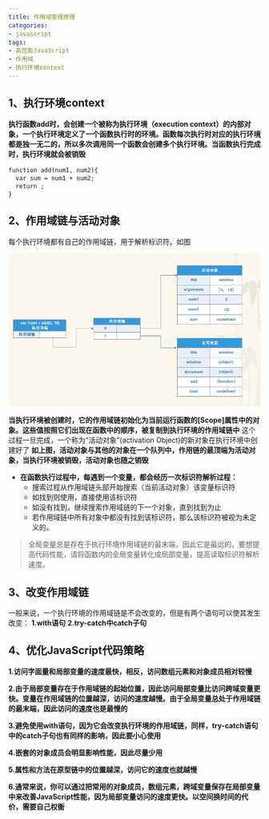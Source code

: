 ```yaml
---
title: 作用域管理原理
categories: 
- javascript
tags: 
- 高性能JavaScript
- 作用域
- 执行环境context
---
```


## 1、执行环境context

**执行函数add时，会创建一个被称为执行环境（execution context）的内部对象，一个执行环境定义了一个函数执行时的环境。函数每次执行时对应的执行环境都是独一无二的，所以多次调用同一个函数会创建多个执行环境。当函数执行完成时，执行环境就会被销毁**

```
function add(num1, num2){
  var sum = num1 + num2;
  return ;
}
```

## 2、作用域链与活动对象

每个执行环境都有自己的作用域链，用于解析标识符。如图

![](/assets/activationObject.png)

**当执行环境被创建时，它的作用域链初始化为当前运行函数的[Scope]属性中的对象。这些值按照它们出现在函数中的顺序，被复制到执行环境的作用域链中**
这个过程一旦完成，一个称为“活动对象”(activation Object)的新对象在执行环境中创建好了
**如上图，活动对象与其他的对象在一个队列中，作用链的最顶端为活动对象，当执行环境被销毁，活动对象也随之销毁**
- **在函数执行过程中，每遇到一个变量，都会经历一次标识符解析过程：**
  - 搜索过程从作用域链头部开始搜索（当前活动对象）该变量标识符
  - 如找到则使用，直接使用该标识符
  - 如没有找到，继续搜索作用域链的下一个对象，直到找到为止
  - 若作用域链中所有对象中都没有找到该标识符，那么该标识符被视为未定义的。

> 全局变量总是存在于执行环境作用域链的最末端，因此它是最远的。要想提高代码性能，请将函数内的全局变量转化成局部变量，提高读取标识符解析速度。

## 3、改变作用域链

一般来说，一个执行环境的作用域链是不会改变的，但是有两个语句可以使其发生改变：
**1.with语句**
**2.try-catch中catch子句**

## 4、优化JavaScript代码策略

**1.访问字面量和局部变量的速度最快，相反，访问数组元素和对象成员相对较慢**

**2.由于局部变量存在于作用域链的起始位置，因此访问局部变量比访问跨域变量更快。变量在作用域链的位置越深，访问的速度越慢。由于全局变量总处于作用域链的最末端，因此访问的速度也是最慢的**

**3.避免使用with语句，因为它会改变执行环境的作用域链，同样，try-catch语句中的catch子句也有同样的影响，因此要小心使用**

**4.嵌套的对象成员会明显影响性能，因此尽量少用**

**5.属性和方法在原型链中的位置越深，访问它的速度也就越慢**

**6.通常来说，你可以通过把常用的对象成员，数组元素，跨域变量保存在局部变量中来改善JavaScript性能，因为局部变量访问的速度更快。以空间换时间的代价，需要自己权衡**






